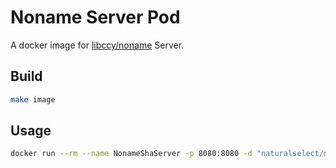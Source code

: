 # Noname Server Pod

A docker image for [libccy/noname](https://github.com/libccy/noname/) Server.

## Build

```bash
make image
```

## Usage

```bash
docker run --rm --name NonameShaServer -p 8080:8080 -d "naturalselect/nonamesha_serverpod:v1.10.4"
```